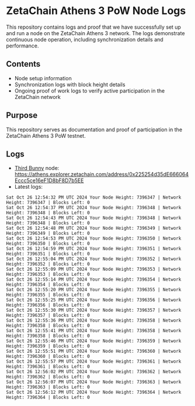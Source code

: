 # ZetaChain Athens 3 PoW Node Logs
This repository contains logs and proof that we have successfully set up and run a node on the ZetaChain Athens 3 network. The logs demonstrate continuous node operation, including synchronization details and performance.

## Contents
- Node setup information
- Synchronization logs with block height details
- Ongoing proof of work logs to verify active participation in the ZetaChain network

## Purpose
This repository serves as documentation and proof of participation in the ZetaChain Athens 3 PoW testnet.

## Logs

- [Third Bunny](https://thirdbunny.xyz/) node: https://athens.explorer.zetachain.com/address/0x225254d35dE666064Eccc5ce16eF1D8bF8D7b5EE
- Latest logs:
```
Sat Oct 26 12:54:32 PM UTC 2024 Your Node Height: 7396347 | Network Height: 7396347 | Blocks Left: 0
Sat Oct 26 12:54:37 PM UTC 2024 Your Node Height: 7396348 | Network Height: 7396348 | Blocks Left: 0
Sat Oct 26 12:54:43 PM UTC 2024 Your Node Height: 7396348 | Network Height: 7396348 | Blocks Left: 0
Sat Oct 26 12:54:48 PM UTC 2024 Your Node Height: 7396349 | Network Height: 7396349 | Blocks Left: 0
Sat Oct 26 12:54:53 PM UTC 2024 Your Node Height: 7396350 | Network Height: 7396350 | Blocks Left: 0
Sat Oct 26 12:54:59 PM UTC 2024 Your Node Height: 7396351 | Network Height: 7396351 | Blocks Left: 0
Sat Oct 26 12:55:04 PM UTC 2024 Your Node Height: 7396352 | Network Height: 7396352 | Blocks Left: 0
Sat Oct 26 12:55:09 PM UTC 2024 Your Node Height: 7396353 | Network Height: 7396353 | Blocks Left: 0
Sat Oct 26 12:55:14 PM UTC 2024 Your Node Height: 7396354 | Network Height: 7396354 | Blocks Left: 0
Sat Oct 26 12:55:20 PM UTC 2024 Your Node Height: 7396355 | Network Height: 7396355 | Blocks Left: 0
Sat Oct 26 12:55:25 PM UTC 2024 Your Node Height: 7396356 | Network Height: 7396356 | Blocks Left: 0
Sat Oct 26 12:55:30 PM UTC 2024 Your Node Height: 7396357 | Network Height: 7396357 | Blocks Left: 0
Sat Oct 26 12:55:36 PM UTC 2024 Your Node Height: 7396358 | Network Height: 7396358 | Blocks Left: 0
Sat Oct 26 12:55:41 PM UTC 2024 Your Node Height: 7396358 | Network Height: 7396358 | Blocks Left: 0
Sat Oct 26 12:55:46 PM UTC 2024 Your Node Height: 7396359 | Network Height: 7396359 | Blocks Left: 0
Sat Oct 26 12:55:51 PM UTC 2024 Your Node Height: 7396360 | Network Height: 7396360 | Blocks Left: 0
Sat Oct 26 12:55:57 PM UTC 2024 Your Node Height: 7396361 | Network Height: 7396361 | Blocks Left: 0
Sat Oct 26 12:56:02 PM UTC 2024 Your Node Height: 7396362 | Network Height: 7396362 | Blocks Left: 0
Sat Oct 26 12:56:07 PM UTC 2024 Your Node Height: 7396363 | Network Height: 7396363 | Blocks Left: 0
Sat Oct 26 12:56:12 PM UTC 2024 Your Node Height: 7396364 | Network Height: 7396364 | Blocks Left: 0
```
